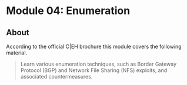 # Module 04: Enumeration

## About

According to the official C|EH brochure this module covers the following material.

> Learn various enumeration techniques, such as Border Gateway
Protocol (BGP) and Network File Sharing (NFS) exploits, and associated
countermeasures.
